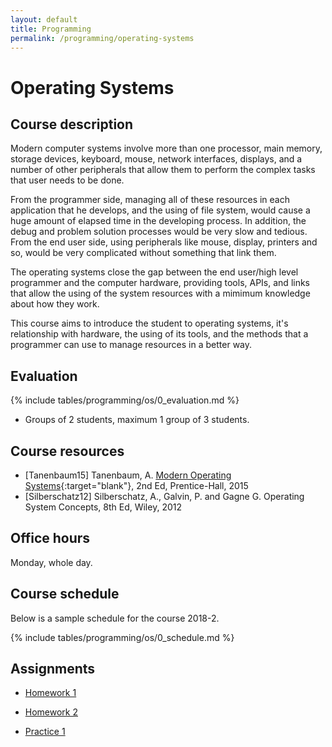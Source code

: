 ```yaml
---
layout: default
title: Programming
permalink: /programming/operating-systems
---
```


# Operating Systems

## Course description

Modern computer systems involve more than one processor, main memory, storage devices, keyboard, mouse, network interfaces, displays, and a number of other peripherals that allow them to perform the complex tasks that user needs to be done.

From the programmer side, managing all of these resources in each application that he develops, and the using of file system, would cause a huge amount of elapsed time in the developing process. In addition, the debug and problem solution processes would be very slow and tedious. From the end user side, using peripherals like mouse, display, printers and so, would be very complicated without something that link them.

The operating systems close the gap between the end user/high level programmer and the computer hardware, providing tools, APIs, and links that allow the using of the system resources with a mimimum knowledge about how they work.

This course aims to introduce the student to operating systems, it's relationship with hardware, the using of its tools, and the methods that a programmer can use to manage resources in a better way.

## Evaluation

{% include tables/programming/os/0_evaluation.md %}
* Groups of 2 students, maximum 1 group of 3 students.

## Course resources

* [Tanenbaum15] Tanenbaum, A. [Modern Operating Systems](https://usta-primo.hosted.exlibrisgroup.com/primo-explore/fulldisplay?docid=57UST_Aleph000147433&context=L&vid=57UST&lang=es_ES&search_scope=57UST&adaptor=Local%20Search%20Engine&tab=57ust_tab&query=any,contains,operating%20systems&sortby=rank&mode=Basic){:target="blank"},  2nd Ed, Prentice-Hall, 2015
* [Silberschatz12] Silberschatz, A., Galvin, P. and Gagne G. Operating System Concepts, 8th Ed, Wiley, 2012

## Office hours

Monday, whole day.

## Course schedule

Below is a sample schedule for the course 2018-2.

{% include tables/programming/os/0_schedule.md %}

## Assignments

* [Homework 1](/cstopics/programming/operating-systems/assigments/hw1)
* [Homework 2](/cstopics/programming/operating-systems/assigments/hw2)

* [Practice 1](/cstopics/programming/operating-systems/assigments/prc1)
